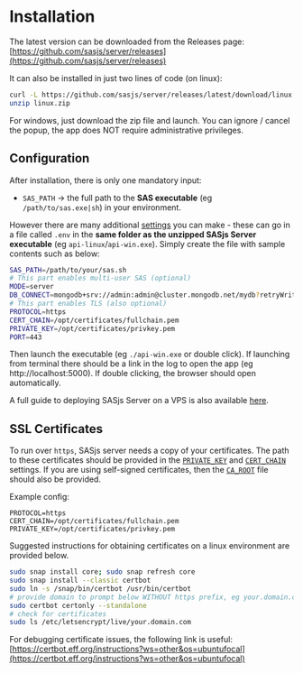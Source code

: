 # Installation

The latest version can be downloaded from the Releases page:  [https://github.com/sasjs/server/releases](https://github.com/sasjs/server/releases)

It can also be installed in just two lines of code (on linux):

```bash
curl -L https://github.com/sasjs/server/releases/latest/download/linux.zip > linux.zip
unzip linux.zip
```

For windows, just download the zip file and launch.  You can ignore / cancel the popup, the app does NOT require administrative privileges.

## Configuration

After installation, there is only one mandatory input:

* `SAS_PATH` -> the full path to the **SAS executable** (eg `/path/to/sas.exe|sh`) in your environment.

However there are many additional [settings](/settings) you can make - these can go in a file called `.env` in the **same folder as the unzipped SASjs Server executable** (eg `api-linux`/`api-win.exe`).  Simply create the file with sample contents such as below:

```bash
SAS_PATH=/path/to/your/sas.sh
# This part enables multi-user SAS (optional)
MODE=server
DB_CONNECT=mongodb+srv://admin:admin@cluster.mongodb.net/mydb?retryWrites=true&w=majority
# This part enables TLS (also optional)
PROTOCOL=https
CERT_CHAIN=/opt/certificates/fullchain.pem
PRIVATE_KEY=/opt/certificates/privkey.pem
PORT=443
```

Then launch the executable (eg `./api-win.exe` or double click).  If launching from terminal there should be a link in the log to open the app (eg http://localhost:5000).  If double clicking, the browser should open automatically.

A full guide to deploying SASjs Server on a VPS is also available [here](https://sasapps.io/sasjs-server-on-vps).


## SSL Certificates

To run over `https`, SASjs server needs a copy of your certificates.  The path to these certificates should be provided in the [`PRIVATE_KEY`](/settings/#private_key) and [`CERT_CHAIN`](/settings/#cert_chain) settings.  If you are using self-signed certificates, then the [`CA_ROOT`](/settings/#ca_root) file should also be provided.

Example config:

```
PROTOCOL=https
CERT_CHAIN=/opt/certificates/fullchain.pem
PRIVATE_KEY=/opt/certificates/privkey.pem
```

Suggested instructions for obtaining certificates on a linux environment are provided below.

```bash
sudo snap install core; sudo snap refresh core
sudo snap install --classic certbot
sudo ln -s /snap/bin/certbot /usr/bin/certbot
# provide domain to prompt below WITHOUT https prefix, eg your.domain.com
sudo certbot certonly --standalone
# check for certificates
sudo ls /etc/letsencrypt/live/your.domain.com
```

For debugging certificate issues, the following link is useful:  [https://certbot.eff.org/instructions?ws=other&os=ubuntufocal](https://certbot.eff.org/instructions?ws=other&os=ubuntufocal)

